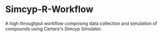 # Simcyp-R-Workflow
A high throughput workflow comprising data collection and simulation of compounds using Certara's Simcyp Simulator.

